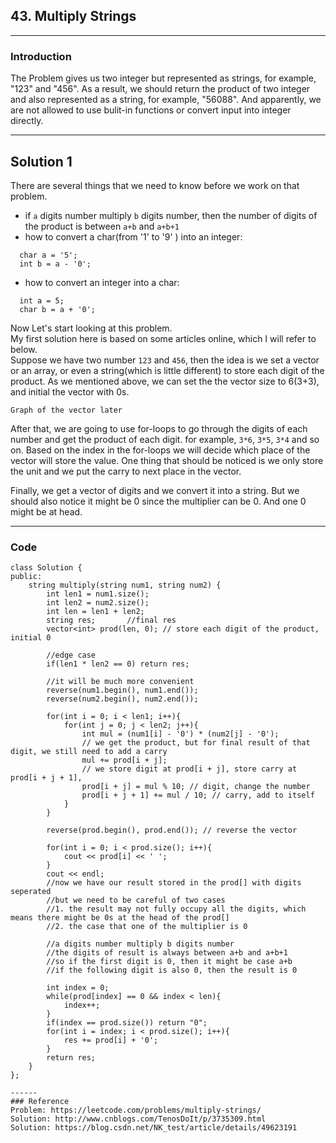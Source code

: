 ## 43. Multiply Strings
-------
### Introduction

The Problem gives us two integer but represented as strings, for example, "123" and "456". As a result, we should return the product of two integer and also represented as a string, for example, "56088". And apparently, we are not allowed to use bulit-in functions or convert input into integer directly.

------
## Solution 1

There are several things that we need to know before we work on that problem.
* if `a` digits number multiply `b` digits number, then the number of digits of the product is between `a+b` and `a+b+1`
* how to convert a char(from '1' to '9' ) into an integer:  
```
  char a = '5';  
  int b = a - '0';
```
* how to convert an integer into a char:
```
  int a = 5;
  char b = a + '0';
```
Now Let's start looking at this problem.  
My first solution here is based on some articles online, which I will refer to below.  
Suppose we have two number `123` and `456`, then the idea is we set a vector or an array, or even a string(which is little different) to store each digit of the product. As we mentioned above, we can set the the vector size to 6(3+3), and initial the vector with 0s.
```
Graph of the vector later
```
After that, we are going to use for-loops to go through the digits of each number and get the product of each digit. for example, `3*6`, `3*5`, `3*4` and so on. Based on the index in the for-loops we will decide which place of the vector will store the value. One thing that should be noticed is we only store the unit and we put the carry to next place in the vector.

Finally, we get a vector of digits and we convert it into a string. But we should also notice it might be 0 since the multiplier can be 0. And one 0 might be at head.

------
### Code

```
class Solution {
public:
    string multiply(string num1, string num2) {
        int len1 = num1.size();
        int len2 = num2.size();
        int len = len1 + len2;
        string res;       //final res
        vector<int> prod(len, 0); // store each digit of the product, initial 0
        
        //edge case
        if(len1 * len2 == 0) return res;
        
        //it will be much more convenient
        reverse(num1.begin(), num1.end());
        reverse(num2.begin(), num2.end());
        
        for(int i = 0; i < len1; i++){
            for(int j = 0; j < len2; j++){
                int mul = (num1[i] - '0') * (num2[j] - '0');
                // we get the product, but for final result of that digit, we still need to add a carry
                mul += prod[i + j];
                // we store digit at prod[i + j], store carry at prod[i + j + 1], 
                prod[i + j] = mul % 10; // digit, change the number
                prod[i + j + 1] += mul / 10; // carry, add to itself
            }
        }
        
        reverse(prod.begin(), prod.end()); // reverse the vector
        
        for(int i = 0; i < prod.size(); i++){
            cout << prod[i] << ' ';
        }
        cout << endl;
        //now we have our result stored in the prod[] with digits seperated
        //but we need to be careful of two cases
        //1. the result may not fully occupy all the digits, which means there might be 0s at the head of the prod[]
        //2. the case that one of the multiplier is 0
        
        //a digits number multiply b digits number
        //the digits of result is always between a+b and a+b+1
        //so if the first digit is 0, then it might be case a+b
        //if the following digit is also 0, then the result is 0
        
        int index = 0;        
        while(prod[index] == 0 && index < len){
            index++;
        }
        if(index == prod.size()) return "0";
        for(int i = index; i < prod.size(); i++){
            res += prod[i] + '0';
        }
        return res;
    }
};

------
### Reference
Problem: https://leetcode.com/problems/multiply-strings/  
Solution: http://www.cnblogs.com/TenosDoIt/p/3735309.html  
Solution: https://blog.csdn.net/NK_test/article/details/49623191
